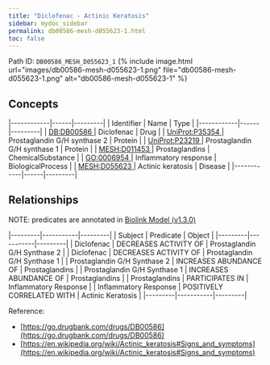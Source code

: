 ```yaml
---
title: "Diclofenac - Actinic Keratosis"
sidebar: mydoc_sidebar
permalink: db00586-mesh-d055623-1.html
toc: false 
---
```



Path ID: `DB00586_MESH_D055623_1`
{% include image.html url="images/db00586-mesh-d055623-1.png" file="db00586-mesh-d055623-1.png" alt="db00586-mesh-d055623-1" %}

## Concepts

|------------|------|---------|
| Identifier | Name | Type    |
|------------|------|---------|
| <a href="https://identifiers.org/DB:DB00586">DB:DB00586 </a> | Diclofenac | Drug |
| <a href="https://identifiers.org/UniProt:P35354">UniProt:P35354 </a> | Prostaglandin G/H synthase 2 | Protein |
| <a href="https://identifiers.org/UniProt:P23219">UniProt:P23219 </a> | Prostaglandin G/H synthase 1 | Protein |
| <a href="https://identifiers.org/MESH:D011453">MESH:D011453 </a> | Prostaglandins | ChemicalSubstance |
| <a href="https://identifiers.org/GO:0006954">GO:0006954 </a> | Inflammatory response | BiologicalProcess |
| <a href="https://identifiers.org/MESH:D055623">MESH:D055623 </a> | Actinic keratosis | Disease |
|------------|------|---------|

## Relationships


NOTE: predicates are annotated in <a href="https://github.com/biolink/biolink-model/releases/tag/v1.3.0">Biolink Model (v1.3.0)</a>

|---------|-----------|---------|
| Subject | Predicate | Object  |
|---------|-----------|---------|
| Diclofenac | DECREASES ACTIVITY OF | Prostaglandin G/H Synthase 2 |
| Diclofenac | DECREASES ACTIVITY OF | Prostaglandin G/H Synthase 1 |
| Prostaglandin G/H Synthase 2 | INCREASES ABUNDANCE OF | Prostaglandins |
| Prostaglandin G/H Synthase 1 | INCREASES ABUNDANCE OF | Prostaglandins |
| Prostaglandins | PARTICIPATES IN | Inflammatory Response |
| Inflammatory Response | POSITIVELY CORRELATED WITH | Actinic Keratosis |
|---------|-----------|---------|

Reference: 
  - [https://go.drugbank.com/drugs/DB00586](https://go.drugbank.com/drugs/DB00586)
  - [https://en.wikipedia.org/wiki/Actinic_keratosis#Signs_and_symptoms](https://en.wikipedia.org/wiki/Actinic_keratosis#Signs_and_symptoms)
